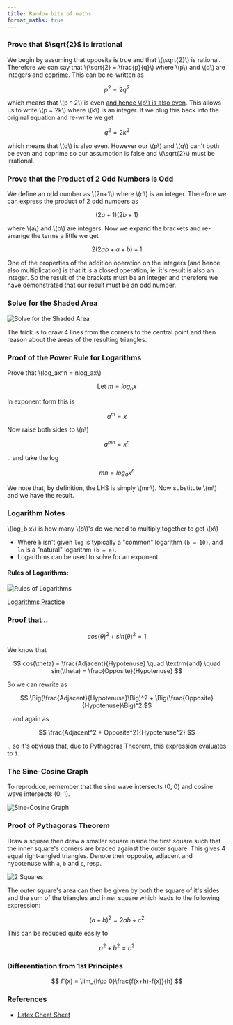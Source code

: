 ```yaml
---
title: Random bits of maths
format_maths: true
---
```


### Prove that $\sqrt{2}$ is irrational

We begin by assuming that opposite is true and that \\(\sqrt{2}\\) is rational.
Therefore we can say that \\(\sqrt{2} = \frac{p}{q}\\) where \\(p\\) and \\(q\\) are integers and [coprime](https://en.wikipedia.org/wiki/Coprime_integers).
This can be re-written as

$$
p ^ 2 = 2 q ^ 2
$$

which means that \\(p ^ 2\\) is even
[and hence \\(p\\) is also even](https://math.stackexchange.com/questions/2708654/if-the-square-of-an-integer-number-x-is-even-then-x-has-to-be-even/2708668#2708668).
This allows us to write \\(p = 2k\\) where \\(k\\) is an integer.
If we plug this back into the original equation and re-write we get

$$
q ^ 2 = 2 k ^ 2
$$

which means that \\(q\\) is also even.
However our \\(p\\) and \\(q\\) can't both be even and coprime so our assumption is false and \\(\sqrt{2}\\) must be irrational.

### Prove that the Product of 2 Odd Numbers is Odd

We define an odd number as \\(2n+1\\) where \\(n\\) is an integer.
Therefore we can express the product of 2 odd numbers as

$$
(2a+1)(2b+1)
$$

where \\(a\\) and \\(b\\) are integers. Now we expand the brackets and re-arrange the terms a little we get

$$
2(2ab + a + b) + 1
$$

One of the properties of the addition operation on the integers (and hence also multiplication) is that it is a closed operation, ie. it's result is also an integer. So the result of the brackets must be an integer and therefore we have demonstrated that our result must be an odd number. 

### Solve for the Shaded Area

![Solve for the Shaded Area](https://mindyourdecisions.com/blog/wp-content/uploads/2018/06/Find-The-Area-You-Should-Be-Able-To-Solve-problem.png)

The trick is to draw 4 lines from the corners to the central point and then reason about the areas of the resulting triangles.

### Proof of the Power Rule for Logarithms

Prove that \\(log_ax^n = nlog_ax\\)

$$
\textrm{Let} \: m=log_ax
$$

In exponent form this is

$$
a^m = x
$$

Now raise both sides to \\(n\\)

$$
a^{mn} = x^n
$$

.. and take the log

$$
mn = log_a x^n
$$

We note that, by definition, the LHS is simply \\(mn\\). Now substitute \\(m\\) and we have the result.

### Logarithm Notes

\\(log_b x\\) is how many \\(b\\)'s do we need to multiply together to get \\(x\\)

- Where `b` isn't given `log` is typically a "common" logarithm `(b = 10)`. and `ln` is a "natural" logarithm `(b = e)`.
- Logarithms can be used to solve for an exponent.

#### Rules of Logarithms:

![Rules of Logarithms](https://www.chilimath.com/wp-content/uploads/2020/03/log-rules.gif)

[Logarithms Practice](https://madasmaths.com/archive/maths_booklets/basic_topics/various/logarithms_practice.pdf)

### Proof that ..

$$
cos(\theta)^2+sin(\theta)^2=1
$$

We know that

$$
cos(\theta) = \frac{Adjacent}{Hypotenuse} \quad \textrm{and} \quad sin(\theta) = \frac{Opposite}{Hypotenuse}
$$

So we can rewrite as

$$
\Big(\frac{Adjacent}{Hypotenuse}\Big)^2 + \Big(\frac{Opposite}{Hypotenuse}\Big)^2
$$

.. and again as

$$
\frac{Adjacent^2 + Opposite^2}{Hypotenuse^2}
$$

.. so it's obvious that, due to Pythagoras Theorem, this expression evaluates to `1`.

### The Sine-Cosine Graph

To reproduce, remember that the sine wave intersects (0, 0) and cosine wave intersects (0, 1).

![Sine-Cosine Graph](https://www.mathsisfun.com/algebra/images/sine-cosine-graph.svg)

### Proof of Pythagoras Theorem

Draw a square then draw a smaller square inside the first square such that the inner square's corners are braced against the outer square. This gives 4 equal right-angled triangles. Denote their opposite, adjacent and hypotenuse with `a`, `b` and `c`, resp.

![2 Squares](https://graphicmaths.com/img/gcse/trigonometry/pythagoras/pythagoras-proof-visual-1.png)

The outer square's area can then be given by both the square of it's sides and the sum of the triangles and inner square which leads to the following expression:

$$
(a + b)^2 = 2ab + c^2
$$

This can be reduced quite easily to

$$
a^2 + b^2 = c^2
$$

### Differentiation from 1st Principles

$$
f'(x) = \lim_{h\to 0}\frac{f(x+h)-f(x)}{h}
$$

### References

- [Latex Cheat Sheet](https://tug.ctan.org/info/undergradmath/undergradmath.pdf)